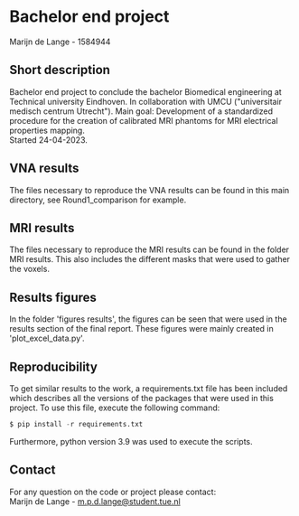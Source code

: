 # Bachelor end project
Marijn de Lange - 1584944

## Short description
Bachelor end project to conclude the bachelor Biomedical engineering at Technical university Eindhoven. 
In collaboration with UMCU ("universitair medisch centrum Utrecht"). Main goal: Development of a standardized procedure for the creation of calibrated MRI phantoms for MRI electrical properties mapping.\
Started 24-04-2023. 

## VNA results
The files necessary to reproduce the VNA results can be found in this main directory, see Round1_comparison for example.

## MRI results
The files necessary to reproduce the MRI results can be found in the folder MRI results. This also includes the different masks that were used to gather the voxels.

## Results figures
In the folder 'figures results', the figures can be seen that were used in the results section of the final report. These figures were mainly created in 'plot_excel_data.py'.

## Reproducibility
To get similar results to the work, a requirements.txt file has been included which describes all the versions of the packages that were used in this project. To use this file, execute the following command:
```python
$ pip install -r requirements.txt
```

Furthermore, python version 3.9 was used to execute the scripts.


## Contact
For any question on the code or project please contact:\
Marijn de Lange - m.p.d.lange@student.tue.nl
